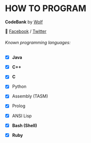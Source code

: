 # HOW TO PROGRAM
__CodeBank__ by [Wolf](@wolfsyntax)

 :bust_in_silhouette: [Facebook](https://web.facebook.com/wolf.syntax "Facebook Profile") / [Twitter](https://twitter.com/wolfsyntax)

###### Known programming languages:

- [x] **Java**
- [x] **C++**
- [x] **C**
- [x] Python
- [x] Assembly \(TASM)
- [x] Prolog
- [x] ANSI Lisp
- [x] **Bash \(Shell)**
- [x] **Ruby**

